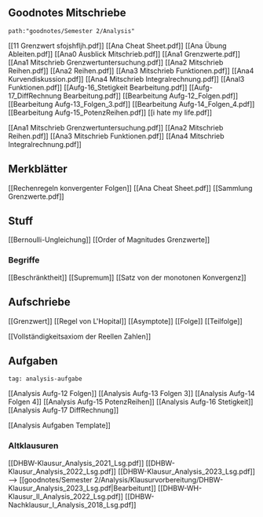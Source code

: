 ## Goodnotes Mitschriebe


```expander
path:"goodnotes/Semester 2/Analysis"
```
[[11 Grenzwert sfojshfljh.pdf]]
[[Ana Cheat Sheet.pdf]]
[[Ana Übung Ableiten.pdf]]
[[Ana0 Ausblick Mitschrieb.pdf]]
[[Ana1 Grenzwerte.pdf]]
[[Ana1 Mitschrieb Grenzwertuntersuchung.pdf]]
[[Ana2 Mitschrieb Reihen.pdf]]
[[Ana2 Reihen.pdf]]
[[Ana3 Mitschrieb Funktionen.pdf]]
[[Ana4 Kurvendiskussion.pdf]]
[[Ana4 Mitschrieb Integralrechnung.pdf]]
[[Anal3 Funktionen.pdf]]
[[Aufg-16_Stetigkeit Bearbeitung.pdf]]
[[Aufg-17_DiffRechnung Bearbeitung.pdf]]
[[Bearbeitung Aufg-12_Folgen.pdf]]
[[Bearbeitung Aufg-13_Folgen_3.pdf]]
[[Bearbeitung Aufg-14_Folgen_4.pdf]]
[[Bearbeitung Aufg-15_PotenzReihen.pdf]]
[[i hate my life.pdf]]

[[Ana1 Mitschrieb Grenzwertuntersuchung.pdf]]
[[Ana2 Mitschrieb Reihen.pdf]]
[[Ana3 Mitschrieb Funktionen.pdf]]
[[Ana4 Mitschrieb Integralrechnung.pdf]]
## Merkblätter
[[Rechenregeln konvergenter Folgen]]
[[Ana Cheat Sheet.pdf]]
[[Sammlung Grenzwerte.pdf]]

## Stuff
[[Bernoulli-Ungleichung]]
[[Order of Magnitudes Grenzwerte]]


### Begriffe
[[Beschränktheit]]
[[Supremum]]
[[Satz von der monotonen Konvergenz]]



## Aufschriebe
[[Grenzwert]]
[[Regel von L'Hopital]]
[[Asymptote]]
[[Folge]]
[[Teilfolge]]


[[Vollständigkeitsaxiom der Reellen Zahlen]]


## Aufgaben
```expander
tag: analysis-aufgabe
```
[[Analysis Aufg-12 Folgen]]
[[Analysis Aufg-13 Folgen 3]]
[[Analysis Aufg-14 Folgen 4]]
[[Analysis Aufg-15 PotenzReihen]]
[[Analysis Aufg-16 Stetigkeit]]
[[Analysis Aufg-17 DiffRechnung]]



[[Analysis Aufgaben Template]]

### Altklausuren
[[DHBW-Klausur_Analysis_2021_Lsg.pdf]]
[[DHBW-Klausur_Analysis_2022_Lsg.pdf]]
[[DHBW-Klausur_Analysis_2023_Lsg.pdf]] --> [[goodnotes/Semester 2/Analysis/Klausurvorbereitung/DHBW-Klausur_Analysis_2023_Lsg.pdf|Bearbeitunt]]
[[DHBW-WH-Klausur_II_Analysis_2022_Lsg.pdf]]
[[DHBW-Nachklausur_I_Analysis_2018_Lsg.pdf]]
